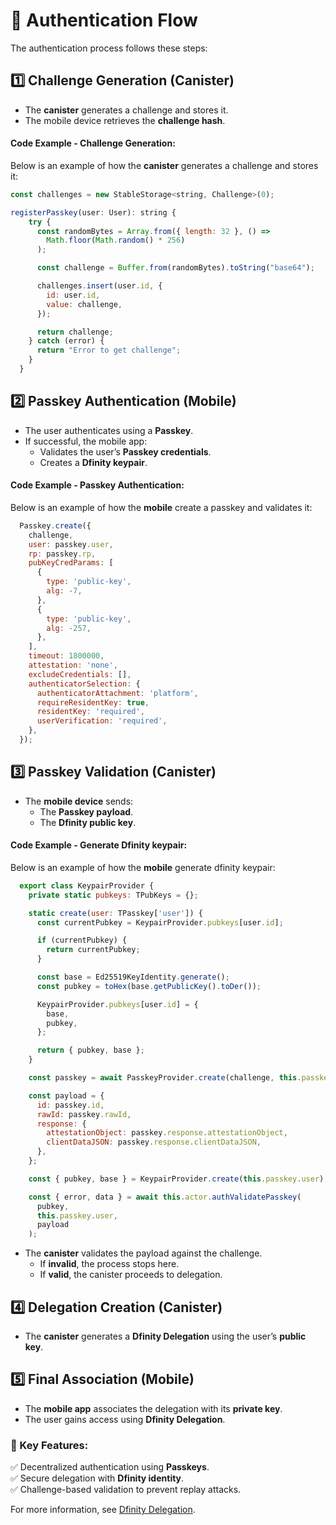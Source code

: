 # 🔐 Authentication Flow

The authentication process follows these steps:

## 1️⃣ Challenge Generation (Canister)
- The **canister** generates a challenge and stores it.
- The mobile device retrieves the **challenge hash**.

#### Code Example - Challenge Generation:
Below is an example of how the **canister** generates a challenge and stores it:

```javascript
const challenges = new StableStorage<string, Challenge>(0);

registerPasskey(user: User): string {
    try {
      const randomBytes = Array.from({ length: 32 }, () =>
        Math.floor(Math.random() * 256)
      );

      const challenge = Buffer.from(randomBytes).toString("base64");

      challenges.insert(user.id, {
        id: user.id,
        value: challenge,
      });

      return challenge;
    } catch (error) {
      return "Error to get challenge";
    }
  }
```

## 2️⃣ Passkey Authentication (Mobile)
- The user authenticates using a **Passkey**.
- If successful, the mobile app:
  - Validates the user’s **Passkey credentials**.
  - Creates a **Dfinity keypair**.
  
#### Code Example - Passkey Authentication:
Below is an example of how the **mobile** create a passkey and validates it:

```javascript
  Passkey.create({
    challenge,
    user: passkey.user,
    rp: passkey.rp,
    pubKeyCredParams: [
      {
        type: 'public-key',
        alg: -7,
      },
      {
        type: 'public-key',
        alg: -257,
      },
    ],
    timeout: 1800000,
    attestation: 'none',
    excludeCredentials: [],
    authenticatorSelection: {
      authenticatorAttachment: 'platform',
      requireResidentKey: true,
      residentKey: 'required',
      userVerification: 'required',
    },
  });
```  

## 3️⃣ Passkey Validation (Canister)
- The **mobile device** sends:
  - The **Passkey payload**.
  - The **Dfinity public key**.

#### Code Example - Generate Dfinity keypair:
Below is an example of how the **mobile** generate dfinity keypair:

```javascript
  export class KeypairProvider {
    private static pubkeys: TPubKeys = {};

    static create(user: TPasskey['user']) {
      const currentPubkey = KeypairProvider.pubkeys[user.id];

      if (currentPubkey) {
        return currentPubkey;
      }

      const base = Ed25519KeyIdentity.generate();
      const pubkey = toHex(base.getPublicKey().toDer());

      KeypairProvider.pubkeys[user.id] = {
        base,
        pubkey,
      };

      return { pubkey, base };
    }

    const passkey = await PasskeyProvider.create(challenge, this.passkey);

    const payload = {
      id: passkey.id,
      rawId: passkey.rawId,
      response: {
        attestationObject: passkey.response.attestationObject,
        clientDataJSON: passkey.response.clientDataJSON,
      },
    };

    const { pubkey, base } = KeypairProvider.create(this.passkey.user);

    const { error, data } = await this.actor.authValidatePasskey(
      pubkey,
      this.passkey.user,
      payload
    );
```  


- The **canister** validates the payload against the challenge.
  - If **invalid**, the process stops here.
  - If **valid**, the canister proceeds to delegation.

## 4️⃣ Delegation Creation (Canister)
- The **canister** generates a **Dfinity Delegation** using the user’s **public key**.

## 5️⃣ Final Association (Mobile)
- The **mobile app** associates the delegation with its **private key**.
- The user gains access using **Dfinity Delegation**.

### 📌 Key Features:
✅ Decentralized authentication using **Passkeys**.  
✅ Secure delegation with **Dfinity identity**.  
✅ Challenge-based validation to prevent replay attacks.  

For more information, see [Dfinity Delegation](delegation.md).